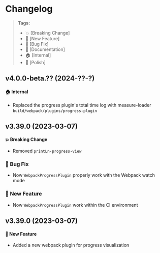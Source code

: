 Changelog
=========

> **Tags:**
> - :boom:       [Breaking Change]
> - :rocket:     [New Feature]
> - :bug:        [Bug Fix]
> - :memo:       [Documentation]
> - :house:      [Internal]
> - :nail_care:  [Polish]

## v4.0.0-beta.?? (2024-??-?)

#### :house:  Internal

* Replaced the progress plugin's total time log with measure-loader `build/webpack/plugins/progress-plugin`

## v3.39.0 (2023-03-07)

#### :boom: Breaking Change

* Removed `printLn-progress-view`

### :bug: Bug Fix

* Now `WebpackProgressPlugin` properly work with the Webpack watch mode

### :rocket: New Feature

* Now `WebpackProgressPlugin` work within the CI environment

## v3.39.0 (2023-03-07)

#### :rocket: New Feature

* Added a new webpack plugin for progress visualization
